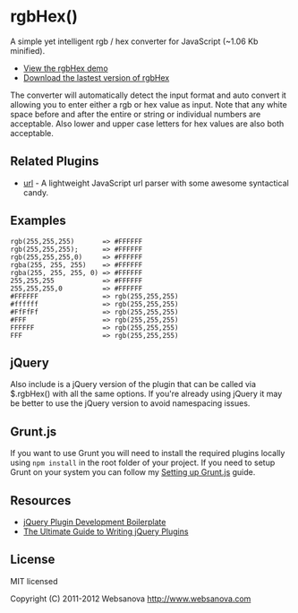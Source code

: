 # rgbHex()

A simple yet intelligent rgb / hex converter for JavaScript (~1.06 Kb minified).

* [View the rgbHex demo](http://rgbhex.websanova.com)
* [Download the lastest version of rgbHex](https://github.com/websanova/rgbHex/tags)

The converter will automatically detect the input format and auto convert it allowing you to enter either a rgb or hex value as input.  Note that any white space before and after the entire or string or individual numbers are acceptable.  Also lower and upper case letters for hex values are also both acceptable.

## Related Plugins

* [url](https://github.com/websanova/js-url) - A lightweight JavaScript url parser with some awesome syntactical candy.


## Examples

```
rgb(255,255,255)       => #FFFFFF
rgb(255,255,255);      => #FFFFFF
rgb(255,255,255,0)     => #FFFFFF
rgba(255, 255, 255)    => #FFFFFF
rgba(255, 255, 255, 0) => #FFFFFF
255,255,255            => #FFFFFF
255,255,255,0          => #FFFFFF
#FFFFFF                => rgb(255,255,255)
#ffffff                => rgb(255,255,255)
#FfFfFf                => rgb(255,255,255)
#FFF                   => rgb(255,255,255)
FFFFFF                 => rgb(255,255,255)
FFF                    => rgb(255,255,255)
```

## jQuery

Also include is a jQuery version of the plugin that can be called via $.rgbHex() with all the same options.  If you're already using jQuery it may be better to use the jQuery version to avoid namespacing issues.


## Grunt.js

If you want to use Grunt you will need to install the required plugins locally using `npm install` in the root folder of your project.  If you need to setup Grunt on your system you can follow my [Setting up Grunt.js](http://www.websanova.com/blog/javascript/how-to-setup-grunt) guide.


## Resources

* [jQuery Plugin Development Boilerplate](http://wboiler.websanova.com)
* [The Ultimate Guide to Writing jQuery Plugins](http://www.websanova.com/blog/jquery/the-ultimate-guide-to-writing-jquery-plugins)


## License

MIT licensed

Copyright (C) 2011-2012 Websanova http://www.websanova.com